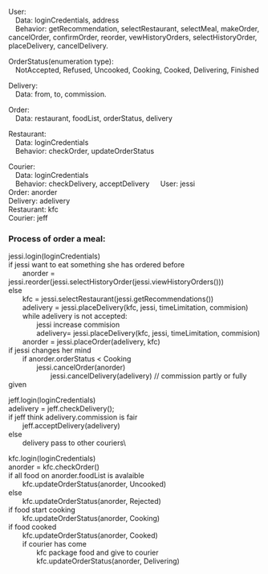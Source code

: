 User:\
&emsp;Data: loginCredentials, address\
&emsp;Behavior: getRecommendation, selectRestaurant, selectMeal, makeOrder, cancelOrder, confirmOrder, reorder, vewHistoryOrders, selectHistoryOrder, placeDelivery, cancelDelivery.

OrderStatus(enumeration type):\
&emsp;NotAccepted, Refused, Uncooked, Cooking, Cooked, Delivering, Finished

Delivery:\
&emsp;Data: from, to, commission.

Order:\
&emsp;Data: restaurant, foodList, orderStatus, delivery

Restaurant:\
&emsp;Data: loginCredentials\
&emsp;Behavior: checkOrder, updateOrderStatus

Courier:\
&emsp;Data: loginCredentials\
&emsp;Behavior: checkDelivery, acceptDelivery
 
User: jessi\
Order: anorder\
Delivery: adelivery\
Restaurant: kfc\
Courier: jeff

### Process of order a meal:
jessi.login(loginCredentials)\
if jessi want to eat something she has ordered before\
&emsp;&emsp;anorder = jessi.reorder(jessi.selectHistoryOrder(jessi.viewHistoryOrders()))\
else\
&emsp;&emsp;kfc = jessi.selectRestaurant(jessi.getRecommendations())\
&emsp;&emsp;adelivery = jessi.placeDelivery(kfc, jessi, timeLimitation, commision)\
&emsp;&emsp;while adelivery is not accepted:\
&emsp;&emsp;&emsp;&emsp;jessi increase commision\
&emsp;&emsp;&emsp;&emsp;adelivery= jessi.placeDelivery(kfc, jessi, timeLimitation, commision)\
&emsp;&emsp;anorder = jessi.placeOrder(adelivery, kfc)\
if jessi changes her mind\
&emsp;&emsp;if anorder.orderStatus < Cooking\
&emsp;&emsp;&emsp;&emsp;jessi.cancelOrder(anorder)\
&emsp;&emsp;&emsp;&emsp;&emsp;&emsp;jessi.cancelDelivery(adelivery) // commission partly or fully given


jeff.login(loginCredentials)\
adelivery = jeff.checkDelivery();\
if jeff think adelivery.commission is fair\
&emsp;&emsp;jeff.acceptDelivery(adelivery)\
else\
&emsp;&emsp;delivery pass to other couriers\

kfc.login(loginCredentials)\
anorder = kfc.checkOrder()\
if all food on anorder.foodList is avalaible\
&emsp;&emsp;kfc.updateOrderStatus(anorder, Uncooked)\
else\
&emsp;&emsp;kfc.updateOrderStatus(anorder, Rejected)\
if food start cooking\
&emsp;&emsp;kfc.updateOrderStatus(anorder, Cooking)\
if food cooked\
&emsp;&emsp;kfc.updateOrderStatus(anorder, Cooked)\
&emsp;&emsp;if courier has come\
&emsp;&emsp;&emsp;&emsp;kfc package food and give to courier\
&emsp;&emsp;&emsp;&emsp;kfc.updateOrderStatus(anorder, Delivering)














